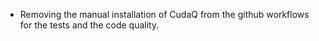 - Removing the manual installation of CudaQ from the github workflows for the tests and the code quality.